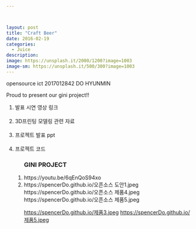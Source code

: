 ```yaml
---



layout: post
title: "Craft Beer"
date: 2016-02-19
categories:
  - Juice
description:
image: https://unsplash.it/2000/1200?image=1003
image-sm: https://unsplash.it/500/300?image=1003
---
```

opensource ict 2017012842 DO HYUNMIN

Proud to present our gini project!!



<ol>
  <li>발표 시연 영상 링크</li>
  <li>3D프린팅 모델링 관련 자료</li>
  <li>프로젝트 발표 ppt</li>
  <li>프로젝트 코드</li>
<ol>

<h3>GINI PROJECT </h3>

 <li>https://youtu.be/6qEnQoS94xo</li>
 <li>https://spencerDo.github.io/오픈소스 도안1.jpeg
https://spencerDo.github.io/오픈소스 제품4.jpeg
https://spencerDo.github.io/오픈소스 제품5.jpeg
  
  
https://spencerDo.github.io/제품3.jpeg
https://spencerDo.github.io/제품5.jpeg</li>
